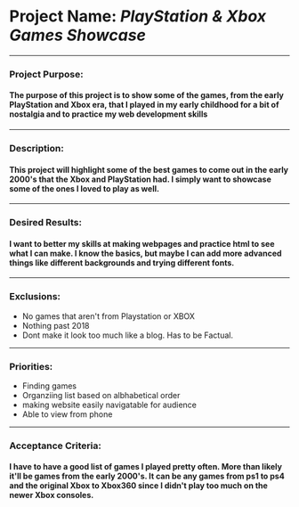 # Project Name: ***PlayStation & Xbox Games Showcase*** 
***
### Project Purpose:

#### The purpose of this project is to show some of the games, from the early PlayStation and Xbox era, that I played in my early childhood for a bit of nostalgia and to practice my web development skills
***
### Description:

#### This project will highlight some of the best games to come out in the early 2000's that the Xbox and PlayStation had. I simply want to showcase some of the ones I loved to play as well.
***
### Desired Results:

#### I want to better my skills at making webpages and practice html to see what I can make. I know the basics, but maybe I can add more advanced things like different backgrounds and trying different fonts.
***
### Exclusions:
* No games that aren't from Playstation or XBOX
* Nothing past 2018 
* Dont make it look too much like a blog. Has to be Factual.

***
### Priorities:
* Finding games 
* Organziing list based on albhabetical order
* making website easily navigatable for audience
* Able to view from phone

***
### Acceptance Criteria:

#### I have to have a good list of games I played pretty often. More than likely it'll be games from the early 2000's. It can be any games from ps1 to ps4 and the original Xbox to Xbox360 since I didn't play too much on the newer Xbox consoles.

